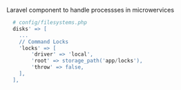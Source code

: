 Laravel component to handle processses in microwervices

```php 
  # config/filesystems.php
  disks' => [
    ...     
    // Command Locks
    'locks' => [
        'driver' => 'local',
        'root' => storage_path('app/locks'),
        'throw' => false,
    ],
  ],
```
